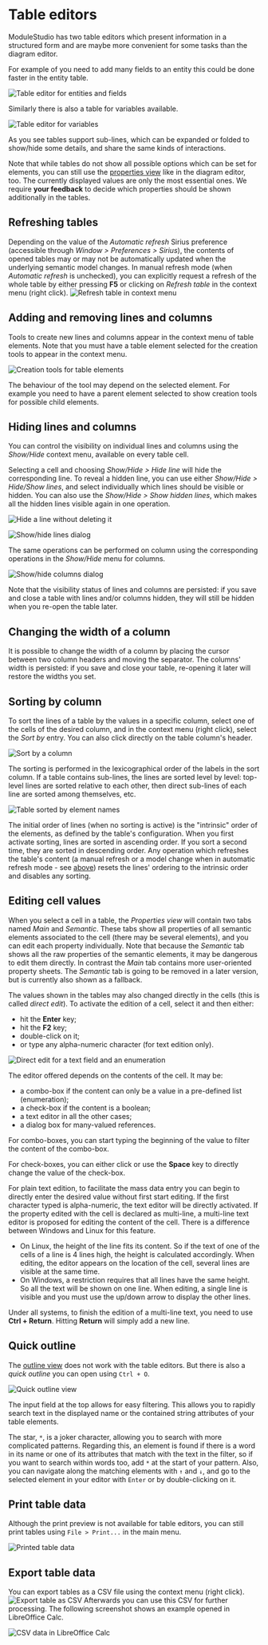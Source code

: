 # Table editors

ModuleStudio has two table editors which present information in a structured form and are maybe more convenient for some tasks than the diagram editor.

For example of you need to add many fields to an entity this could be done faster in the entity table.

![Table editor for entities and fields](images/ui_table_entities.png "Table editor for entities and fields")

Similarly there is also a table for variables available.

![Table editor for variables](images/ui_table_variables.png "Table editor for variables")

As you see tables support sub-lines, which can be expanded or folded to show/hide some details, and share the same kinds of interactions.

Note that while tables do not show all possible options which can be set for elements, you can still use the [properties view](33-Views#properties-view) like in the diagram editor, too. The currently displayed values are only the most essential ones. We require **your feedback** to decide which properties should be shown additionally in the tables.

## Refreshing tables

Depending on the value of the *Automatic refresh* Sirius preference (accessible through *Window > Preferences > Sirius*), the contents of opened tables may or may not be automatically updated when the underlying semantic model changes. In manual refresh mode (when *Automatic refresh* is unchecked), you can explicitly request a refresh of the whole table by either pressing **F5** or clicking on *Refresh table* in the context menu (right click). ![Refresh table in context menu](images/ui_table_refresh.png)

## Adding and removing lines and columns

Tools to create new lines and columns appear in the context menu of table elements. Note that you must have a table element selected for the creation tools to appear in the context menu.

![Creation tools for table elements](images/ui_table_creation_tools.png "Creation tools for table elements")

The behaviour of the tool may depend on the selected element. For example you need to have a parent element selected to show creation tools for possible child elements.

## Hiding lines and columns

You can control the visibility on individual lines and columns using the *Show/Hide* context menu, available on every table cell.

Selecting a cell and choosing *Show/Hide > Hide line* will hide the corresponding line. To reveal a hidden line, you can use either *Show/Hide > Hide/Show lines*, and select individually which lines should be visible or hidden. You can also use the *Show/Hide > Show hidden lines*, which makes all the hidden lines visible again in one operation. 

![Hide a line without deleting it](images/ui_table_hide_line.png "Hide a line without deleting it")

![Show/hide lines dialog](images/ui_table_show_hide_lines_dialog.png "Show/hide lines dialog")

The same operations can be performed on column using the corresponding operations in the *Show/Hide* menu for columns.

![Show/hide columns dialog](images/ui_table_show_hide_columns_dialog.png "Show/hide columns dialog")

Note that the visibility status of lines and columns are persisted: if you save and close a table with lines and/or columns hidden, they will still be hidden when you re-open the table later.

## Changing the width of a column

It is possible to change the width of a column by placing the cursor between two column headers and moving the separator. The columns' width is persisted: if you save and close your table, re-opening it later will restore the widths you set.

## Sorting by column

To sort the lines of a table by the values in a specific column, select one of the cells of the desired column, and in the context menu (right click), select the *Sort by* entry. You can also click directly on the table column's header.

![Sort by a column](images/ui_table_sort_by_column.png "Sort by a column")

The sorting is performed in the lexicographical order of the labels in the sort column. If a table contains sub-lines, the lines are sorted level by level: top-level lines are sorted relative to each other, then direct sub-lines of each line are sorted among themselves, etc.

![Table sorted by element names](images/ui_table_sorted_by_name.png "Table sorted by element names")

The initial order of lines (when no sorting is active) is the "intrinsic" order of the elements, as defined by the table's configuration. When you first activate sorting, lines are sorted in ascending order. If you sort a second time, they are sorted in descending order. Any operation which refreshes the table's content (a manual refresh or a model change when in automatic refresh mode - see [above](#refreshing-tables)) resets the lines' ordering to the intrinsic order and disables any sorting.

## Editing cell values

When you select a cell in a table, the *Properties view* will contain two tabs named *Main* and *Semantic*. These tabs show all properties of all semantic elements associated to the cell (there may be several elements), and you can edit each property individually. Note that because the *Semantic* tab shows all the raw properties of the semantic elements, it may be dangerous to edit them directly. In contrast the *Main* tab contains more user-oriented property sheets. The *Semantic* tab is going to be removed in a later version, but is currently also shown as a fallback.

The values shown in the tables may also changed directly in the cells (this is called *direct edit*). To activate the edition of a cell, select it and then either:

* hit the **Enter** key;
* hit the **F2** key;
* double-click on it;
* or type any alpha-numeric character (for text edition only).

![Direct edit for a text field and an enumeration](images/ui_table_direct_editing.png "Direct edit for a text field and an enumeration")

The editor offered depends on the contents of the cell. It may be:

* a combo-box if the content can only be a value in a pre-defined list (enumeration);
* a check-box if the content is a boolean;
* a text editor in all the other cases;
* a dialog box for many-valued references.

For combo-boxes, you can start typing the beginning of the value to filter the content of the combo-box.

For check-boxes, you can either click or use the **Space** key to directly change the value of the check-box.

For plain text edition, to facilitate the mass data entry you can begin to directly enter the desired value without first start editing. If the first character typed is alpha-numeric, the text editor will be directly activated. If the property edited with the cell is declared as multi-line, a multi-line text editor is proposed for editing the content of the cell. There is a difference between Windows and Linux for this feature.

* On Linux, the height of the line fits its content. So if the text of one of the cells of a line is 4 lines high, the height is calculated accordingly. When editing, the editor appears on the location of the cell, several lines are visible at the same time.
* On Windows, a restriction requires that all lines have the same height. So all the text will be shown on one line. When editing, a single line is visible and you must use the up/down arrow to display the other lines.

Under all systems, to finish the edition of a multi-line text, you need to use **Ctrl + Return**. Hitting **Return** will simply add a new line. 

## Quick outline

The [outline view](33-Views.md#outline-view) does not work with the table editors. But there is also a *quick outline* you can open using `Ctrl + O`.

![Quick outline view](images/ui_tables_quick_outline.png "Quick outline view")

The input field at the top allows for easy filtering. This allows you to rapidly search text in the displayed name or the contained string attributes of your table elements.

The star, `*`, is a joker character, allowing you to search with more complicated patterns. Regarding this, an element is found if there is a word in its name or one of its attributes that match with the text in the filter, so if you want to search within words too, add `*` at the start of your pattern. Also, you can navigate along the matching elements with `↑` and `↓`, and go to the selected element in your editor with `Enter` or by double-clicking on it.

## Print table data

Although the print preview is not available for table editors, you can still print tables using `File > Print...` in the main menu.

![Printed table data](images/ui_table_print.png "Printed table data")

## Export table data

You can export tables as a CSV file using the context menu (right click). ![Export table as CSV](images/ui_table_export_csv.png "Export table as CSV") Afterwards you can use this CSV for further processing. The following screenshot shows an example opened in LibreOffice Calc.

![CSV data in LibreOffice Calc](images/ui_table_export_csv_calc.png "CSV data in LibreOffice Calc")

